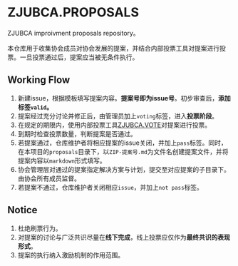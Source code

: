 # ZJUBCA.PROPOSALS
ZJUBCA improivment proposals repository。

本仓库用于收集协会成员对协会发展的提案，并结合内部投票工具对提案进行投票。一旦投票通过后，提案应当被无条件执行。

## Working Flow
1. 新建issue，根据模板填写提案内容。**提案号即为issue号**。初步审查后，**添加标签`valid`。**
2. 提案经过充分讨论并修正后，由管理员加上`voting`标签，进入**投票阶段**。
3. 在规定的期限内，使用内部投票工具[ZJUBCA.VOTE](https://github.com/Blockchain-zju/zjubca.vote)对提案进行投票。
4. 到期时检查投票数量，判断提案是否通过。
5. 若提案通过，仓库维护者将相应提案的issue关闭，并加上`pass`标签。同时，在本项目的`proposals`目录下，以`ZIP-提案号.md`为文件名创建提案文件，并将提案内容以`markdown`形式填写。
6. 协会管理层对通过的提案指定解决方案与计划，提交至对应提案的子目录下。由协会所有成员监督。
7. 若提案不通过，仓库维护者关闭相应`issue`，并加上`not pass`标签。

## Notice
1. 杜绝刷票行为。
2. 对提案的讨论与广泛共识尽量在**线下完成**，线上投票应仅作为**最终共识的表现形式**。
3. 提案的执行纳入激励机制的作用范围。
